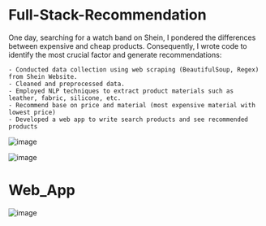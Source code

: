 # Full-Stack-Recommendation

One day, searching for a watch band on Shein, I pondered the differences between expensive and cheap products. Consequently, I wrote code to identify the most crucial factor and generate recommendations:

    - Conducted data collection using web scraping (BeautifulSoup, Regex) from Shein Website.
    - Cleaned and preprocessed data.
    - Employed NLP techniques to extract product materials such as leather, fabric, silicone, etc.
    - Recommend base on price and material (most expensive material with lowest price)
    - Developed a web app to write search products and see recommended products

![image](https://github.com/HannahTech/Full-Stack-Recommendation/assets/81828685/732ea25f-751f-49b2-9b27-c9cb9c01ac93)

![image](https://github.com/HannahTech/Full-Stack-Recommendation/assets/81828685/6777dc96-bc06-4902-933d-8b23c963dcec)

# Web_App
![image](https://github.com/HannahTech/Full-Stack-Recommendation/assets/81828685/def2946e-d2c9-4f40-a67f-152f9df25ba7)

